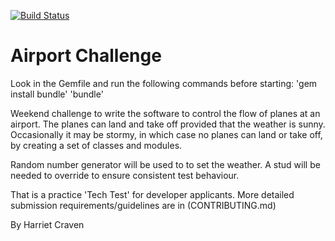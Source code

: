 [![Build Status](https://travis-ci.org/harrietc52/airport_challenge.svg)](https://travis-ci.org/harrietc52/airport_challenge)

Airport Challenge
=================

Look in the Gemfile and run the following commands before starting:
'gem install bundle'
'bundle'

Weekend challenge to write the software to control the flow of planes at an airport. The planes can land and take off provided that the weather is sunny. Occasionally it may be stormy, in which case no planes can land or take off, by creating a set of classes and modules.

Random number generator will be used to to set the weather. A stud will be needed to override to ensure consistent test behaviour.

That is a practice 'Tech Test' for developer applicants.  More detailed submission requirements/guidelines are in (CONTRIBUTING.md)

By Harriet Craven
